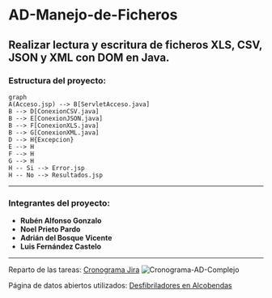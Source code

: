 # AD-Manejo-de-Ficheros
Realizar lectura y escritura de ficheros XLS, CSV, JSON y XML con DOM en Java.
---
### Estructura del proyecto:
```mermaid
graph
A(Acceso.jsp) --> B[ServletAcceso.java]
B --> D[ConexionCSV.java]
B --> E[ConexionJSON.java]
B --> F[ConexionXLS.java]
B --> G[ConexionXML.java]
D --> H{Excepcion}
E --> H
F --> H
G --> H
H -- Si --> Error.jsp
H -- No --> Resultados.jsp
```
---
### Integrantes del proyecto:
- **Rubén Alfonso Gonzalo**
- **Noel Prieto Pardo**
- **Adrián del Bosque Vicente**
- **Luis Fernández Castelo**
---
Reparto de las tareas: [Cronograma Jira](https://luisfernandezlf70.atlassian.net/jira/software/projects/AD/boards/1/timeline?shared=&atlOrigin=eyJpIjoiZTg4NGMyZDExNDBiNDgwOTkzNjZjYTFmYTZlOGVkYzgiLCJwIjoiaiJ9)
![Cronograma-AD-Complejo](https://github.com/565059/AD-Manejo-de-Ficheros/assets/118855900/7aad9b5e-cbe6-4eb0-b50d-073c99d18a15)


Página de datos abiertos utilizados: [Desfibriladores en Alcobendas](https://datos.gob.es/es/catalogo/l01280066-desfibriladores-en-alcobendas1)
